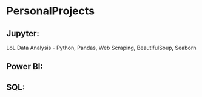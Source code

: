 # PersonalProjects
## Jupyter:
LoL Data Analysis - Python, Pandas, Web Scraping, BeautifulSoup, Seaborn
## Power BI:

## SQL:
